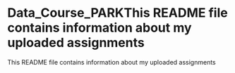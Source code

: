 # Data_Course_PARKThis README file contains information about my uploaded assignments
This README file contains information about my uploaded assignments
